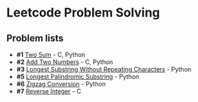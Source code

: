 # Leetcode Problem Solving

## Problem lists

- **#1** [Two Sum](./TwoSum) - C, Python
- **#2** [Add Two Numbers](./AddTwoNumbers) - C, Python
- **#3** [Longest Substring Without Repeating Characters](./LongestSubstringWithoutRepeatingCharacters) - Python
- **#5** [Longest Palindromic Substring](./LongestPalindromicSubstring) - Python
- **#6** [Zigzag Conversion](./ZigzagConversion) - Python
- **#7** [Reverse Integer](./ReverseInteger) - C
